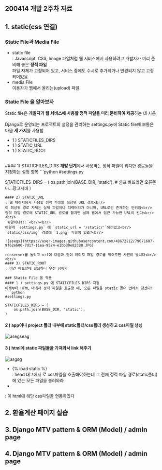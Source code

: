## 200414 개발 2주차 자료

## 1. static(css 연결)
### Static File과 Media File
- static file<br/>
: Javascript, CSS, Image 파일처럼 웹 서비스에서 사용하려고 개발자가 미리 준비해 놓은 <strong>정적 파일</strong><br/>
파일 자체가 고정되어 있고, 서비스 중에도 수시로 추가되거나 변경되지 않고 고정되어있음<br/>
- media File<br/>
이용자가 웹에서 올리는(upload) 파일. <br/>

### Static File 을 알아보자
Static file은 <strong>개발자가 웹 서비스에 사용할 정적 파일을 미리 준비하여 제공</strong>하는 데 사용<br/><br/>
Django로 운영되는 프로젝트의 설정을 관리하는 settings.py에 Static file에 보통은 다음 <strong>세 가지</strong>를 사용함<br/>
- 1 ) STATICFILES_DIRS
- 1 ) STATIC_URL
- 1 ) STATIC_ROOT
<br/>
#### 1) STATICFILES_DIRS
<strong>개발 단계</strong>에서 사용하는 정적 파일이 위치한 경로들을 지정하는 설정 항목
```python
#settings.py

STATICFILES_DIRS = (
    os.path.join(BASE_DIR, 'static'), # 쉼표 빠뜨리면 오류뜬다...장고시바
)
```
#### 2) STATIC_URL
: 웹 페이지에서 사용할 정적 파일의 최상위 URL 경로<br/>
이 최상위 경로 자체는 실제 파일이나 디렉터리가 아니며, URL로만 존재하는 단위임<br/>
정적 파일 경로에 STATIC_URL 경로를 합치면 실제 웹에서 접근 가능한 URL이 된다<br/><br/>
`뭔말이냐!!!`<br/><br/>
이렇게 `settings.py` 에 `static_url = '/static/'`되어있고<br/>
`static/css/img` 경로에 `1.png` 파일이 있죠?<br/>

![asegs](https://user-images.githubusercontent.com/48672212/79071607-9f62e600-7d17-11ea-9524-e1bb39e82388.JPG)

runserver를 돌리고 url에 다음과 같이 이미지 파일 경로를 적어주면 사진이 뜹니다<br/><br/>
#### 3) STATIC_ROOT
: 이건 배포할때 필요하니 우선 넘어가

### Static File 을 적용
#### 1 ) settings.py 에 STATICFILES_DIRS 지정
이제부터 HTML 내에서 정적 파일을 호출할 때, 모든 파일을 static 폴더 안에서 찾겠다!
```python
#settings.py

STATICFILES_DIRS = (
    os.path.join(BASE_DIR, 'static'), 
)
```
#### 2 ) app이나 project 폴더 내부에 static폴더/css폴더 생성하고 css파일 생성
![asegseag](https://user-images.githubusercontent.com/48672212/79071366-54949e80-7d16-11ea-968a-b56afb4ad074.JPG)
<br/>
#### 3 ) html에 static 파일들을 가져와서 link 해주기
![asgsg](https://user-images.githubusercontent.com/48672212/79071435-b48b4500-7d16-11ea-9953-1e7a83097ee8.JPG)
<br/>
- {% load static %}<br/>
: head 태그에서 <link>로 css파일을 호출해야하는데 그 전에 정적 파일 경로(static폴더)에 있는 모든 파일을 불러와라 <br/>
- <link> <br/>
: 이 html에 해당 css파일을 연동하겠다 <br/>

## 2. 환율계산 페이지 실습
## 3. Django MTV pattern & ORM (Model) / admin page
## 4. Django MTV pattern & ORM (Model) / admin page
